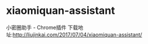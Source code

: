 # xiaomiquan-assistant
小密圈助手 - Chrome插件  下载地址:http://liujinkai.com/2017/07/04/xiaomiquan-assistant/
